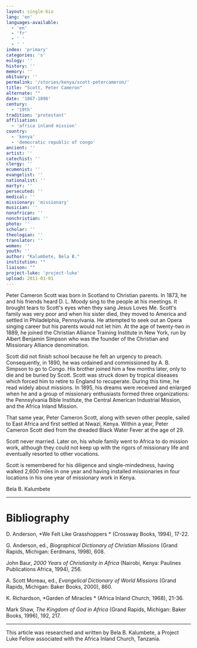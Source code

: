 ```yaml
---
layout: single-bio
lang: 'en'
languages-available:
  - 'en'
  - 'fr'
  - ' '
  - ' '
index: 'primary'
categories: 's'
eulogy: ''
history: ''
memory: ''
obituary: ''
permalink: '/stories/kenya/scott-petercameron/'
title: "Scott, Peter Cameron"
alternate: ""
date: '1867-1896'
century:
  - '19th'
tradition: 'protestant'
affiliation:
  - 'africa inland mission'
country:
  - 'kenya'
  - 'democratic republic of congo'
ancient: ''
artist: ''
catechist: ''
clergy: ''
ecumenist: ''
evangelist: ''
nationalist: ''
martyr: ''
persecuted: ''
medical: ''
missionary: 'missionary'
musician: ''
nonafrican: ''
nonchristian: ''
photo: ''
scholar: ''
theologian: ''
translator: ''
women: ''
youth: ''
author: "Kalumbete, Bela B."
institution: ""
liaison: ""
project-luke: 'project-luke'
upload: 2011-01-01
---
```




Peter Cameron Scott was born in Scotland to Christian parents.  In 1873, he and his friends  heard D. L. Moody sing to the people at his meetings.  It brought tears to Scott's eyes when they sang Jesus Loves Me.  Scott's family was very poor and when his sister died, they moved to America and settled in Philadelphia, Pennsylvania.  He attempted to seek out an Opera singing career but his parents would not let him.  At the age of twenty-two in 1889, he joined the Christian Alliance Training Institute in New York, run by Albert Benjamin Simpson who was the founder of the Christian and Missionary Alliance denomination.

Scott did not finish school because he felt an urgency to preach.  Consequently, in 1890, he was ordained and commissioned by A. B. Simpson to go to Congo.  His brother joined him a few months later, only to die and be buried by Scott.  Scott was struck down by tropical diseases which forced him to retire to England to recuperate.  During this time, he read widely about missions.  In 1895, his dreams were received and enlarged when he and a group of missionary enthusiasts formed three organizations: the Pennsylvania Bible Institute, the Central American Industrial Mission, and the Africa Inland Mission.

That same year, Peter Cameron Scott, along with seven other people, sailed to East Africa and first settled at Nwazi, Kenya.  Within a year, Peter Cameron Scott died from the dreaded Black Water Fever at the age of 29.

Scott never married.  Later on, his whole family went to Africa to do mission work, although they could not keep up with the rigors of missionary life and eventually resorted to other vocations.

Scott is remembered for his diligence and single-mindedness, having walked 2,600 miles in one year and having installed missionaries in four locations in his one year of missionary work in Kenya.

Bela B. Kalumbete

---

# Bibliography

D. Anderson,  *We Felt Like Grasshoppers * (Crossway Books, 1994), 17-22.

G. Anderson, ed., *Biographical Dictionary of Christian Missions* (Grand Rapids, Michigan: Eerdmans, 1998), 608.

John Baur, *2000 Years of Christianity in Africa* (Nairobi, Kenya: Paulines Publications Africa, 1994), 256.

A. Scott Moreau, ed., *Evangelical Dictionary of World Missions* (Grand Rapids, Michigan: Baker Books, 2000), 860.

K. Richardson,  *Garden of Miracles * (Africa Inland Church, 1968), 21-36.

Mark Shaw, *The Kingdom of God in Africa* (Grand Rapids, Michigan: Baker Books, 1996), 192, 217.

---

This article was researched and written by Bela B. Kalumbete, a Project Luke Fellow associated with the Africa Inland Church, Tanzania.
